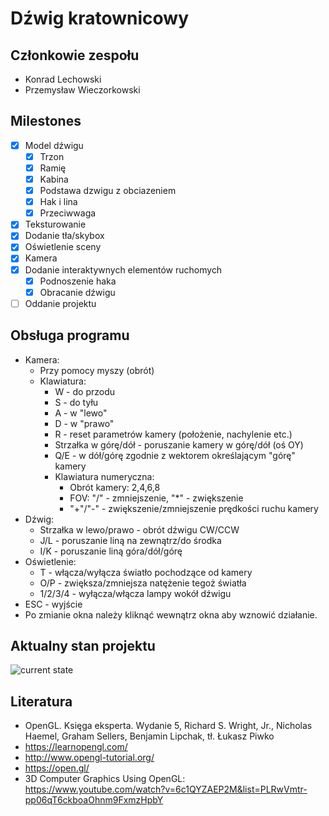 # Dźwig kratownicowy

## Członkowie zespołu
+ Konrad Lechowski
+ Przemysław Wieczorkowski

## Milestones
- [x] Model dźwigu
    - [x] Trzon
    - [x] Ramię
    - [x] Kabina
    - [x] Podstawa dzwigu z obciazeniem
    - [x] Hak i lina
    - [x] Przeciwwaga
- [x] Teksturowanie
- [x] Dodanie tła/skybox
- [x] Oświetlenie sceny
- [x] Kamera
- [x] Dodanie interaktywnych elementów ruchomych
    - [x] Podnoszenie haka
    - [x] Obracanie dźwigu
- [ ] Oddanie projektu

## Obsługa programu
- Kamera:
	- Przy pomocy myszy (obrót)
	- Klawiatura:
		- W - do przodu
		- S - do tyłu
		- A - w "lewo"
		- D - w "prawo"
		- R - reset parametrów kamery (położenie, nachylenie etc.)
		- Strzałka w górę/dół - poruszanie kamery w górę/dół (oś OY)
		- Q/E - w dół/górę zgodnie z wektorem określającym "górę" kamery
		- Klawiatura numeryczna:
			- Obrót kamery: 2,4,6,8
			- FOV: "/" - zmniejszenie, "*" - zwiększenie
			- "+"/"-" - zwiększenie/zmniejszenie prędkości ruchu kamery
- Dźwig:
	- Strzałka w lewo/prawo - obrót dźwigu CW/CCW
	- J/L - poruszanie liną na zewnątrz/do środka
	- I/K - poruszanie liną góra/dół/górę
- Oświetlenie:
	- T - włącza/wyłącza światło pochodzące od kamery
	- O/P - zwiększa/zmniejsza natężenie tegoż światła
	- 1/2/3/4 - wyłącza/włącza lampy wokół dźwigu
- ESC - wyjście
- Po zmianie okna należy kliknąć wewnątrz okna aby wznowić działanie.
			

## Aktualny stan projektu

![current state](http://gitlab.ii.pw.edu.pl/gkom.21l/101.3-dzwig-kratownicowy/-/raw/master/stan.PNG)

## Literatura

+ OpenGL. Księga eksperta. Wydanie 5, Richard S. Wright, Jr., Nicholas Haemel, Graham Sellers, Benjamin Lipchak, tł. Łukasz Piwko
+ https://learnopengl.com/
+ http://www.opengl-tutorial.org/
+ https://open.gl/
+ 3D Computer Graphics Using OpenGL: https://www.youtube.com/watch?v=6c1QYZAEP2M&list=PLRwVmtr-pp06qT6ckboaOhnm9FxmzHpbY

